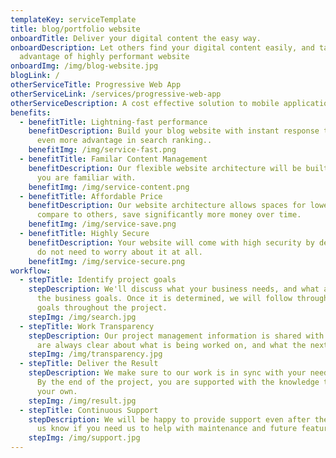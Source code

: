 ```yaml
---
templateKey: serviceTemplate
title: blog/portfolio website
onboardTitle: Deliver your digital content the easy way.
onboardDescription: Let others find your digital content easily, and take
  advantage of highly performant website
onboardImg: /img/blog-website.jpg
blogLink: /
otherServiceTitle: Progressive Web App
otherServiceLink: /services/progressive-web-app
otherServiceDescription: A cost effective solution to mobile application
benefits:
  - benefitTitle: Lightning-fast performance
    benefitDescription: Build your blog website with instant response time, and gain
      even more advantage in search ranking..
    benefitImg: /img/service-fast.png
  - benefitTitle: Familar Content Management
    benefitDescription: Our flexible website architecture will be built with the CMS
      you are familiar with.
    benefitImg: /img/service-content.png
  - benefitTitle: Affordable Price
    benefitDescription: Our website architecture allows spaces for lower cost
      compare to others, save significantly more money over time.
    benefitImg: /img/service-save.png
  - benefitTitle: Highly Secure
    benefitDescription: Your website will come with high security by default so you
      do not need to worry about it at all.
    benefitImg: /img/service-secure.png
workflow:
  - stepTitle: Identify project goals
    stepDescription: We'll discuss what your business needs, and what are some of
      the business goals. Once it is determined, we will follow through on those
      goals throughout the project.
    stepImg: /img/search.jpg
  - stepTitle: Work Transparency
    stepDescription: Our project management information is shared with you, so you
      are always clear about what is being worked on, and what the next step is.
    stepImg: /img/transparency.jpg
  - stepTitle: Deliver the Result
    stepDescription: We make sure to our work is in sync with your needs and goals.
      By the end of the project, you are supported with the knowledge to go on
      your own.
    stepImg: /img/result.jpg
  - stepTitle: Continuous Support
    stepDescription: We will be happy to provide support even after the project. Let
      us know if you need us to help with maintenance and future feature.
    stepImg: /img/support.jpg
---
```


